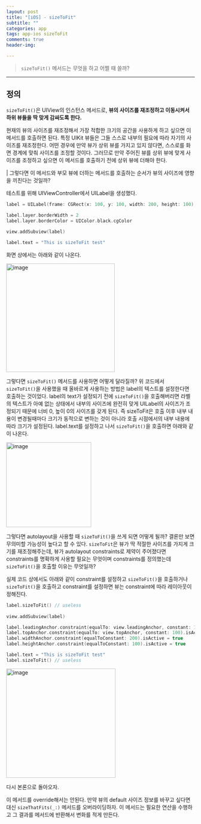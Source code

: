 ```yaml
---  
layout: post  
title: "[iOS] - sizeToFit"  
subtitle: ""  
categories: app
tags: app-ios sizeToFit
comments: true  
header-img: 

---  
```

  
> `sizeToFit()` 메서드는 무엇을 하고 어쩔 때 쓸까?  

---

## 정의

`sizeToFit()`은 UIView의 인스턴스 메서드로, **뷰의 사이즈를 재조정하고 이동시켜서 하위 뷰들을 딱 맞게 감싸도록 한다.**

현재의 뷰의 사이즈를 재조정해서 가장 적합한 크기의 공간을 사용하게 하고 싶으면 이 메서드를 호출하면 된다. 특정 UIKit 뷰들은 그들 스스로 내부의 필요에 따라 자기의 사이즈를 재조정한다.
어떤 경우에 만약 뷰가 상위 뷰를 가지고 있지 않다면, 스스로를 화면 경계에 맞춰 사이즈를 조정할 것이다. 그러므로 만약 주어진 뷰를 상위 뷰에 맞게 사이즈를 조정하고 싶으면 이 메서드를 호출하기 전에
상위 뷰에 더해야 한다.

| 그렇다면 이 메서드와 부모 뷰에 더하는 메서드를 호출하는 순서가 뷰의 사이즈에 영향을 끼친다는 것일까?

테스트를 위해 UIViewController에서 UILabel을 생성했다.

```swift
label = UILabel(frame: CGRect(x: 100, y: 100, width: 200, height: 100))
        
label.layer.borderWidth = 2
label.layer.borderColor = UIColor.black.cgColor

view.addSubview(label)

label.text = "This is sizeToFit test"
```

화면 상에서는 아래와 같이 나온다.

<img width="290" alt="image" src="https://user-images.githubusercontent.com/41438361/154435903-5a3698d7-42bc-4262-b6ac-092c0a7eb753.png">

그렇다면 `sizeToFit()` 메서드를 사용하면 어떻게 달라질까? 위 코드에서 `sizeToFit()`을 사용했을 때 올바르게 사용하는 방법은 label의 텍스트를 설정한다면 호출하는 것이었다.
label의 text가 설정되기 전에 `sizeToFit()`을 호출해버리면 라벨의 텍스트가 아예 없는 상태에서 내부의 사이즈에 완전히 맞게 UILabel의 사이즈가 조정되기 때문에 너비 0, 높이 0의 사이즈를 갖게 된다. 즉 sizeToFit은 호출 이후 내부 내용이 변경될때마다 크기가 동적으로 변하는 것이 아니라
호출 시점에서의 내부 내용에 따라 크기가 설정된다.
label.text를 설정하고 나서 `sizeToFit()`을 호출하면 아래와 같이 나온다.

<img width="227" alt="image" src="https://user-images.githubusercontent.com/41438361/154436497-44231c6a-6912-4f08-bb45-1f8dc8ca1a3c.png">

그렇다면 autolayout을 사용할 때 `sizeToFit()`을 쓰게 되면 어떻게 될까? 결론만 보면 무의미할 가능성이 높다고 할 수 있다. `sizeToFit`은 뷰가 딱 적절한 사이즈를 가지게 크기를 재조정해주는데, 뷰가
autolayout constraints로 제약이 주어졌다면 constraints를 명확하게 사용할 필요는 무엇이며 constraints를 정의했는데 `sizeToFit()`을 호출할 이유는 무엇일까?

실제 코드 상에서도 아래와 같이 constraint를 설정하고 `sizeToFit()`을 호출하거나 `sizeToFit()`을 호출하고 constraint를 설정하면 뷰는 constraint에 따라 레이아웃이 정해진다.

```swift
label.sizeToFit() // useless
        
view.addSubview(label)

label.leadingAnchor.constraint(equalTo: view.leadingAnchor, constant: 100).isActive = true
label.topAnchor.constraint(equalTo: view.topAnchor, constant: 100).isActive = true
label.widthAnchor.constraint(equalToConstant: 200).isActive = true
label.heightAnchor.constraint(equalToConstant: 100).isActive = true

label.text = "This is sizeToFit test"
label.sizeToFit() // useless
```

<img width="292" alt="image" src="https://user-images.githubusercontent.com/41438361/154437787-93a50ef9-cb79-4d1f-8835-e8e04f0b6a71.png">

다시 본론으로 돌아오자.

이 메서드를 override해서는 안된다. 만약 뷰의 default 사이즈 정보를 바꾸고 싶다면 대신 `sizeThatFits(_:)` 메서드를 오버라이딩하자. 이 메서드는 필요한 연산을 수행하고 그 결과를 
메서드에 반환해서 변화를 적게 만든다.

